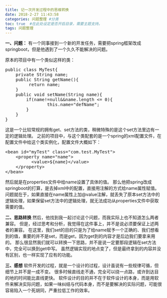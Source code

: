 ```yaml
---
title: 记一次开发过程中的思维转换
date: 2018-2-27 11:43:58
categories: 问题整理 #分类
toc: true  #在此处设定是否开启目录，需要主题支持。
tags: 问题整理
---
```

**一、问题：**
有一个同事接到一个新的开发任务，需要把spring框架改成springboot，但是他遇到了一个久久不能解决的问题。
<!--more-->
原本的项目中有一个类似这样的类：
<pre>
public class MyTest{
    private String name;
    public String getName(){
         return name;
    }
    public void setName(String name){
        if(name!=null&&name.length &lt= 0){
                this.name="defName";
        }
    }
}
</pre>

这是一个比较常规的拥有get、set方法的类，稍微特殊的是这个set方法里边有一定的逻辑处理。
之前的项目中，与这个类配套的是一个spring的xml配置文件，在配置文件中给这个类实例化，配置文件大概如下：
<pre>
&lt;bean id="myTest" class="com.test.MyTest">
    &lt;property name="name">
          &lt;value>${name}&lt;/value>
    &lt;/property>
&lt;/bean>
</pre>
然后就是在properties文件中给name设置了具体的值。
那么他把spring改成springboot的打算，是去掉xml中的配置，直接用注解的方式给name属性赋值。
问题就在于，如果直接在name属性上加@value注解，就丢失了原本set方法中的逻辑处理，如果保留set方法中的逻辑处理，就无法成功从properties文件中获取需要的值。

**二、思路转换**
然后，他找到我一起讨论这个问题，而我实际上也不知道怎么两者兼容。
但是，经过思考和分析，我觉得在这件事上，并不是说必须要保证上述两者的兼容。
在这里，我们set的目的只是为了给name赋予一个正确的、我们想看到的值，重要的并不是set，而是get，因为get到的内容才是后边我们要拿来用的。
那么很显然我们就可以转换一下思路，并不是说一定要那段逻辑在set方法中，完全可以换到get中写。
虽然逻辑实现的地点变了，但是最终拿到的内容并没有区别，也一样实现了应有的功能。

**三、感想**
软件开发的过程，就是一个设计的过程，设计虽说有一些规律可循，但细节上并不是一成不变。
很多时候直线走不通，完全可以绕一点路，或许到达目的地的时间能比直线更快。
软件设计的目的并不在于软件设计的本身，而是用软件来解决实际问题，如果一味纠结与代码本身，而不是要解决的实际问题，可能很容易陷入一个死胡同，严重拉低工作的效率。